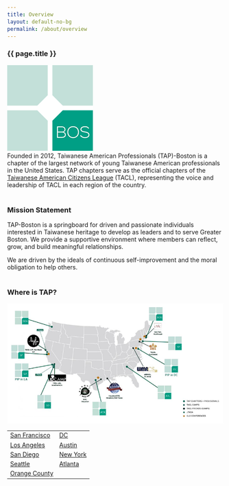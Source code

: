 ```yaml
---
title: Overview
layout: default-no-bg
permalink: /about/overview
---
```


<div class="main-contents-area">
<h3 class="no-bg">{{ page.title }}</h3>
<img class="overview-tap-logo" src="/assets/images/overview-images/tap-logo.png"/><br/>
Founded in 2012, Taiwanese American Professionals (TAP)-Boston is a chapter of the largest network of young Taiwanese American professionals in the United States. TAP chapters serve as the official chapters of the <a href="http://www.tacl.org/">Taiwanese American Citizens League</a> (TACL), representing the voice and leadership of TACL in each region of the country.<br/><br/>

<h3>Mission Statement</h3>

TAP-Boston is a springboard for driven and passionate individuals interested in Taiwanese heritage to develop as leaders and to serve Greater Boston. We provide a supportive environment where members can reflect, grow, and build meaningful relationships.

We are driven by the ideals of continuous self-improvement and the moral obligation to help others.<br/><br/>

<h3>Where is TAP?</h3>

<img class="overview-map" src="/assets/images/overview-images/tap-us-map.png"/>

<table class="overview-chapters">
  <tr>
    <td><a title="TAP SF" href="http://tap-sf.org">San Francisco</a></td>
    <td><a title="TAP DC" href="http://tap-dc.org">DC</a></td>
  </tr>
  <tr>
    <td><a title="TAP LA" href="http://tap-la.org">Los Angeles</a></td>
    <td><a href="http://www.tap-atx.org/">Austin</a></td>
  </tr>
  <tr>
    <td><a title="TAP SD" href="http://tap-sd.org">San Diego</a></td>
    <td><a href="http://tap-ny.org/">New York</a></td>
  </tr>
  <tr>
    <td><a href="http://www.tap-seattle.org/">Seattle</a></td>
    <td><a href="http://www.tap-atl.org/">Atlanta</a></td>
  </tr>
  <tr>
    <td><a href="http://www.tap-oc.org/">Orange County</a></td>
  </tr>
</table>
</div>